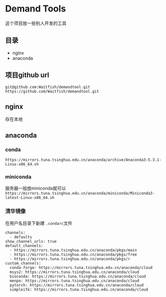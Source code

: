 # Demand Tools
这个项目放一些别人开发的工具
## 目录
- nginx
- anaconda
## 项目github url
`git@github.com:Waitfish/demandtool.git`
`https://github.com/Waitfish/demandtool.git`

## nginx
存在本地

## anaconda
### conda
```buildoutcfg
https://mirrors.tuna.tsinghua.edu.cn/anaconda/archive/Anaconda3-5.3.1-Linux-x86_64.sh
```
### miniconda
服务器一般放miniconda就可以
`https://mirrors.tuna.tsinghua.edu.cn/anaconda/miniconda/Miniconda3-latest-Linux-x86_64.sh`

### 清华镜像
在用户名目录下新建 `.condarc`文件
```buildoutcfg
channels:
  - defaults
show_channel_urls: true
default_channels:
  - https://mirrors.tuna.tsinghua.edu.cn/anaconda/pkgs/main
  - https://mirrors.tuna.tsinghua.edu.cn/anaconda/pkgs/free
  - https://mirrors.tuna.tsinghua.edu.cn/anaconda/pkgs/r
custom_channels:
  conda-forge: https://mirrors.tuna.tsinghua.edu.cn/anaconda/cloud
  msys2: https://mirrors.tuna.tsinghua.edu.cn/anaconda/cloud
  bioconda: https://mirrors.tuna.tsinghua.edu.cn/anaconda/cloud
  menpo: https://mirrors.tuna.tsinghua.edu.cn/anaconda/cloud
  pytorch: https://mirrors.tuna.tsinghua.edu.cn/anaconda/cloud
  simpleitk: https://mirrors.tuna.tsinghua.edu.cn/anaconda/cloud
```